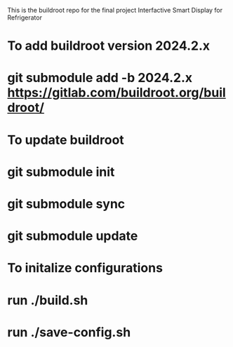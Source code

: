 This is the buildroot repo for the final project Interfactive Smart Display for Refrigerator
# To add buildroot version 2024.2.x
# git submodule add -b 2024.2.x https://gitlab.com/buildroot.org/buildroot/

# To update buildroot
# git submodule init
# git submodule sync
# git submodule update

# To initalize configurations
# run ./build.sh
# run ./save-config.sh


